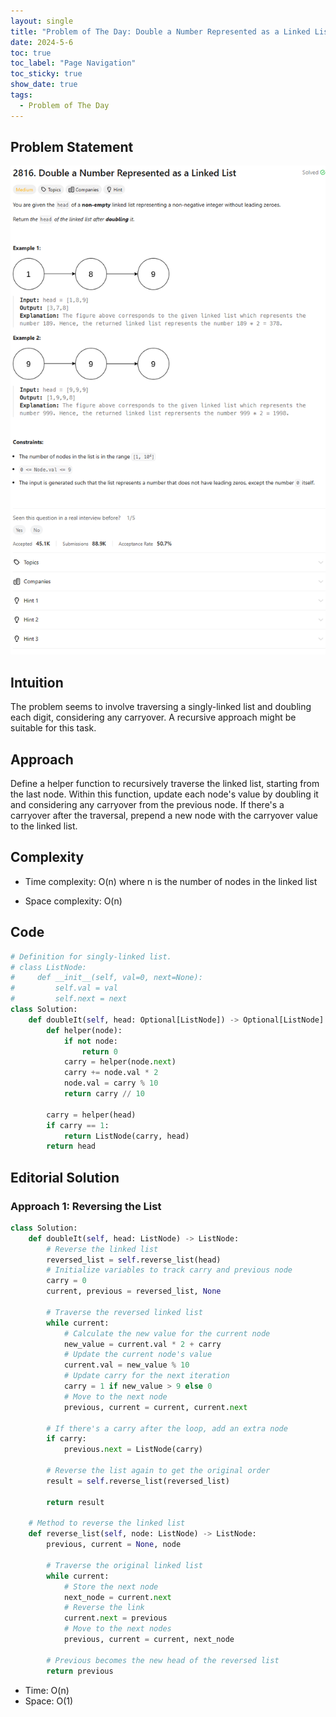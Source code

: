 ```yaml
---
layout: single
title: "Problem of The Day: Double a Number Represented as a Linked List"
date: 2024-5-6
toc: true
toc_label: "Page Navigation"
toc_sticky: true
show_date: true
tags:
  - Problem of The Day
---
```


## Problem Statement

![2816](/assets/images/2024-05-06_17-50-40-problem-2816.png)

## Intuition

The problem seems to involve traversing a singly-linked list and doubling each digit, considering any carryover. A recursive approach might be suitable for this task.

## Approach

Define a helper function to recursively traverse the linked list, starting from the last node. Within this function, update each node's value by doubling it and considering any carryover from the previous node. If there's a carryover after the traversal, prepend a new node with the carryover value to the linked list.

## Complexity

- Time complexity:
  O(n) where n is the number of nodes in the linked list

- Space complexity:
  O(n)

## Code

```python
# Definition for singly-linked list.
# class ListNode:
#     def __init__(self, val=0, next=None):
#         self.val = val
#         self.next = next
class Solution:
    def doubleIt(self, head: Optional[ListNode]) -> Optional[ListNode]:
        def helper(node):
            if not node:
                return 0
            carry = helper(node.next)
            carry += node.val * 2
            node.val = carry % 10
            return carry // 10

        carry = helper(head)
        if carry == 1:
            return ListNode(carry, head)
        return head
```

## Editorial Solution

### Approach 1: Reversing the List

```python
class Solution:
    def doubleIt(self, head: ListNode) -> ListNode:
        # Reverse the linked list
        reversed_list = self.reverse_list(head)
        # Initialize variables to track carry and previous node
        carry = 0
        current, previous = reversed_list, None

        # Traverse the reversed linked list
        while current:
            # Calculate the new value for the current node
            new_value = current.val * 2 + carry
            # Update the current node's value
            current.val = new_value % 10
            # Update carry for the next iteration
            carry = 1 if new_value > 9 else 0
            # Move to the next node
            previous, current = current, current.next

        # If there's a carry after the loop, add an extra node
        if carry:
            previous.next = ListNode(carry)

        # Reverse the list again to get the original order
        result = self.reverse_list(reversed_list)

        return result

    # Method to reverse the linked list
    def reverse_list(self, node: ListNode) -> ListNode:
        previous, current = None, node

        # Traverse the original linked list
        while current:
            # Store the next node
            next_node = current.next
            # Reverse the link
            current.next = previous
            # Move to the next nodes
            previous, current = current, next_node

        # Previous becomes the new head of the reversed list
        return previous
```

- Time: O(n)
- Space: O(1)
